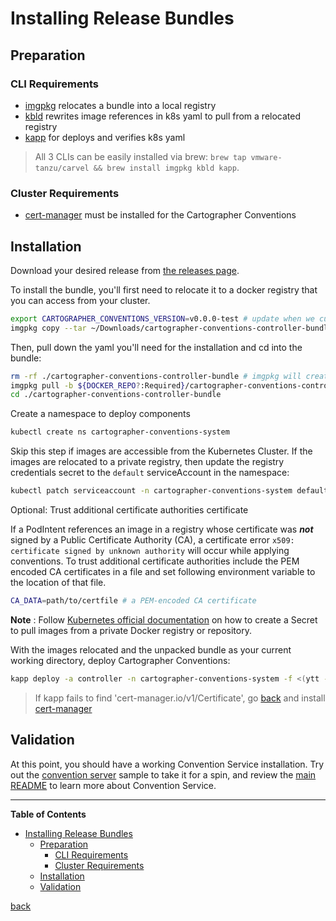 # Installing Release Bundles

## Preparation
### CLI Requirements
- [imgpkg](https://carvel.dev/imgpkg/) relocates a bundle into a local registry
- [kbld](https://carvel.dev/kbld/) rewrites image references in k8s yaml to pull from a relocated registry
- [kapp](https://carvel.dev/kapp/) for deploys and verifies k8s yaml

> All 3 CLIs can be easily installed via brew: `brew tap vmware-tanzu/carvel && brew install imgpkg kbld kapp`.

### Cluster Requirements
- [cert-manager](https://cert-manager.io/docs/installation/kubernetes/) must be installed for the Cartographer Conventions

## Installation

Download your desired release from [the releases page](https://github.com/vmware-tanzu/dap-framework/releases).

To install the bundle, you'll first need to relocate it to a docker registry that you can access from your cluster.

```sh
export CARTOGRAPHER_CONVENTIONS_VERSION=v0.0.0-test # update when we cut the initial release
imgpkg copy --tar ~/Downloads/cartographer-conventions-controller-bundle-${CARTOGRAPHER_CONVENTIONS_VERSION}.tar --to-repo ${DOCKER_REPO?:Required}/cartographer-conventions-controller-bundle
```

Then, pull down the yaml you'll need for the installation and cd into the bundle:

```sh
rm -rf ./cartographer-conventions-controller-bundle # imgpkg will create this for us
imgpkg pull -b ${DOCKER_REPO?:Required}/cartographer-conventions-controller-bundle -o ./cartographer-conventions-controller-bundle
cd ./cartographer-conventions-controller-bundle
```

Create a namespace to deploy components

```sh
kubectl create ns cartographer-conventions-system
```

Skip this step if images are accessible from the Kubernetes Cluster. If the images are relocated to a private registry, then update the registry credentials secret to the `default` serviceAccount in the namespace:

```sh
kubectl patch serviceaccount -n cartographer-conventions-system default -p '{"imagePullSecrets": [{"name": "'${REPLACE_WITH_REGISTRY_CREDS_SECRET_NAME}'"}]}'
```

Optional: Trust additional certificate authorities certificate

If a PodIntent references an image in a registry whose certificate was ***not*** signed by a Public Certificate Authority (CA), a certificate error `x509: certificate signed by unknown authority` will occur while applying conventions. To trust additional certificate authorities include the PEM encoded CA certificates in a file and set following environment variable to the location of that file.

```sh
CA_DATA=path/to/certfile # a PEM-encoded CA certificate
```

**Note** :  Follow [Kubernetes official documentation](https://kubernetes.io/docs/tasks/configure-pod-container/pull-image-private-registry/#create-a-secret-by-providing-credentials-on-the-command-line) on how to create a Secret to pull images from a private Docker registry or repository.

With the images relocated and the unpacked bundle as your current working directory, deploy Cartographer Conventions:

```sh
kapp deploy -a controller -n cartographer-conventions-system -f <(ytt -f config/cartogrpaher-conventions.yaml -f ca-overlay.yaml --data-value-file ca_cert_data=${CA_DATA:-ca.pem} | kbld -f .imgpkg/images.yml -f -)
```

> If kapp fails to find 'cert-manager.io/v1/Certificate', go [back](#cluster-requirements) and install [cert-manager](https://cert-manager.io/docs/installation/kubernetes/)

## Validation

At this point, you should have a working Convention Service installation. Try out the [convention server](../samples/convention-server) sample to take it for a spin, and review the [main README](../README.md) to learn more about Convention Service.

---

<!-- markdown-toc start - Don't edit this section. Run M-x markdown-toc-refresh-toc -->
**Table of Contents**

- [Installing Release Bundles](#installing-release-bundles)
  - [Preparation](#preparation)
    - [CLI Requirements](#cli-requirements)
    - [Cluster Requirements](#cluster-requirements)
  - [Installation](#installation)
  - [Validation](#validation)

<!-- markdown-toc end -->

[back](./README.md)
